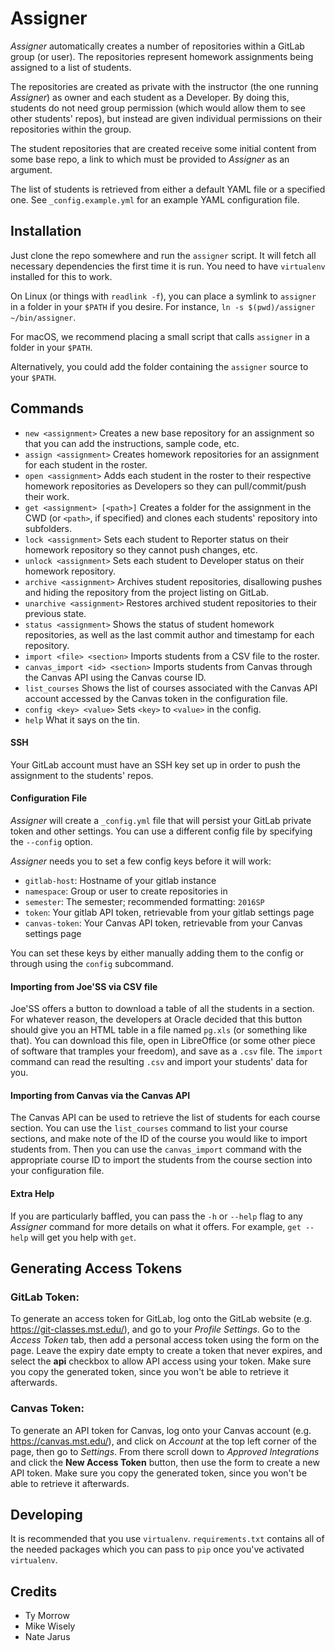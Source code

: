 # Assigner

*Assigner* automatically creates a number of repositories within a GitLab group (or user).
The repositories represent homework assignments being assigned to a list of students.

The repositories are created as private with the instructor (the one running *Assigner*) as owner and each student as a Developer.
By doing this, students do not need group permission (which would allow them to see other students' repos), but instead are given individual permissions on their repositories within the group.

The student repositories that are created receive some initial content from some base repo, a link to which must be provided to *Assigner* as an argument.

The list of students is retrieved from either a default YAML file or a specified one. See `_config.example.yml` for an example YAML configuration file.

## Installation

Just clone the repo somewhere and run the `assigner` script.
It will fetch all necessary dependencies the first time it is run.
You need to have `virtualenv` installed for this to work.

On Linux (or things with `readlink -f`), you can place a symlink to `assigner` in a folder in your `$PATH` if you desire.
For instance, `ln -s $(pwd)/assigner ~/bin/assigner`.

For macOS, we recommend placing a small script that calls `assigner` in a folder in your `$PATH`.

Alternatively, you could add the folder containing the `assigner` source to your `$PATH`.

## Commands

- `new <assignment>` Creates a new base repository for an assignment so that you can add the instructions, sample code, etc.
- `assign <assignment>` Creates homework repositories for an assignment for each student in the roster.
- `open <assignment>` Adds each student in the roster to their respective homework repositories as Developers so they can pull/commit/push their work.
- `get <assignment> [<path>]` Creates a folder for the assignment in the CWD (or `<path>`, if specified) and clones each students' repository into subfolders.
- `lock <assignment>` Sets each student to Reporter status on their homework repository so they cannot push changes, etc.
- `unlock <assignment>` Sets each student to Developer status on their homework repository.
- `archive <assignment>` Archives student repositories, disallowing pushes and hiding the repository from the project listing on GitLab.
- `unarchive <assignment>` Restores archived student repositories to their previous state.
- `status <assignment>` Shows the status of student homework repositories, as well as the last commit author and timestamp for each repository.
- `import <file> <section>` Imports students from a CSV file to the roster.
- `canvas_import <id> <section>` Imports students from Canvas through the Canvas API using the Canvas course ID.
- `list_courses` Shows the list of courses associated with the Canvas API account accessed by the Canvas token in the configuration file.
- `config <key> <value>` Sets `<key>` to `<value>` in the config.
- `help` What it says on the tin.

#### SSH
Your GitLab account must have an SSH key set up in order to push the assignment to the students' repos.

#### Configuration File
*Assigner* will create a `_config.yml` file that will persist your GitLab private token and other settings.
You can use a different config file by specifying the `--config` option.

*Assigner* needs you to set a few config keys before it will work:
- `gitlab-host`: Hostname of your gitlab instance
- `namespace`: Group or user to create repositories in
- `semester`: The semester; recommended formatting: `2016SP`
- `token`: Your gitlab API token, retrievable from your gitlab settings page
- `canvas-token`: Your Canvas API token, retrievable from your Canvas settings page

You can set these keys by either manually adding them to the config or through using the `config` subcommand.

#### Importing from Joe'SS via CSV file
Joe'SS offers a button to download a table of all the students in a section.
For whatever reason, the developers at Oracle decided that this button should give you an HTML table in a file named `pg.xls` (or something like that).
You can download this file, open in LibreOffice (or some other piece of software that tramples your freedom), and save as a `.csv` file.
The `import` command can read the resulting `.csv` and import your students' data for you.

#### Importing from Canvas via the Canvas API
The Canvas API can be used to retrieve the list of students for each course section.
You can use the `list_courses` command to list your course sections, and make note of the ID of the course you would like to import students from. Then you can use the `canvas_import` command with the appropriate course ID to import the students from the course section into your configuration file.

#### Extra Help
If you are particularly baffled, you can pass the `-h` or `--help` flag to any *Assigner* command for more details on what it offers.
For example, `get --help` will get you help with `get`.

## Generating Access Tokens

### GitLab Token:
To generate an access token for GitLab, log onto the GitLab website (e.g. https://git-classes.mst.edu/), and go to your *Profile Settings*. Go to the *Access Token* tab, then add a personal access token using the form on the page. Leave the expiry date empty to create a token that never expires, and select the **api** checkbox to allow API access using your token. Make sure you copy the generated token, since you won't be able to retrieve it afterwards.

### Canvas Token:
To generate an API token for Canvas, log onto your Canvas account (e.g. https://canvas.mst.edu/), and click on *Account* at the top left corner of the page, then go to *Settings*. From there scroll down to *Approved Integrations* and click the **New Access Token** button, then use the form to create a new API token. Make sure you copy the generated token, since you won't be able to retrieve it afterwards.

## Developing

It is recommended that you use `virtualenv`.
`requirements.txt` contains all of the needed packages which you can pass to `pip` once you've activated `virtualenv`.

## Credits

- Ty Morrow
- Mike Wisely
- Nate Jarus
